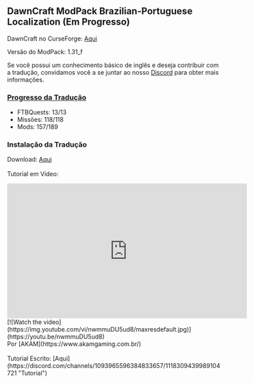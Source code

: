 ## DawnCraft ModPack Brazilian-Portuguese Localization (Em Progresso)

DawnCraft no CurseForge: [Aqui](https://www.curseforge.com/minecraft/modpacks/dawn-craft "DawnCraft - An Adventure RPG Modpack")

Versão do ModPack: 1.31_f

Se você possui um conhecimento básico de inglês e deseja contribuir com a tradução, convidamos você a se juntar ao nosso [Discord](https://discord.gg/QQxckfPWvz "DawnCraft - Tradução pt_br") para obter mais informações.

### [Progresso da Tradução](https://github.com/GMalvestiti/dawncraft_lang_pt_br/wiki/Progresso)
 - FTBQuests: 13/13
 - Missões: 118/118
 - Mods: 157/189

### Instalação da Tradução

Download: [Aqui](https://github.com/GMalvestiti/dawncraft_lang_pt_br/archive/refs/heads/main.zip)<br><br>
Tutorial em Vídeo:<br>
<iframe width="560" height="315" src="https://www.youtube.com/embed/nwmmuDU5ud8?si=_5C5gtwT-aq9MK-S" title="YouTube video player" frameborder="0" allow="accelerometer; autoplay; clipboard-write; encrypted-media; gyroscope; picture-in-picture; web-share" allowfullscreen></iframe><br>
[![Watch the video](https://img.youtube.com/vi/nwmmuDU5ud8/maxresdefault.jpg)](https://youtu.be/nwmmuDU5ud8)<br>
Por [AKAM](https://www.akamgaming.com.br/)<br><br>
Tutorial Escrito: [Aqui](https://discord.com/channels/1093965596384833657/1118309439989104721 "Tutorial")
